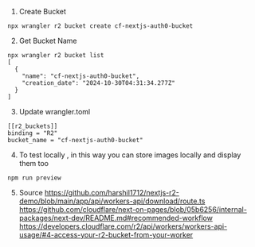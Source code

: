 
1. Create Bucket 
```
npx wrangler r2 bucket create cf-nextjs-auth0-bucket
```

2. Get Bucket Name
```
npx wrangler r2 bucket list                                                
[
  {
    "name": "cf-nextjs-auth0-bucket",
    "creation_date": "2024-10-30T04:31:34.277Z"
  }
]
```

3. Update wrangler.toml
```
[[r2_buckets]]
binding = "R2"
bucket_name = "cf-nextjs-auth0-bucket"
```



4. To test locally , in this way you can store images locally and display them too
```
npm run preview
```


5. Source
https://github.com/harshil1712/nextjs-r2-demo/blob/main/app/api/workers-api/download/route.ts
https://github.com/cloudflare/next-on-pages/blob/05b6256/internal-packages/next-dev/README.md#recommended-workflow
https://developers.cloudflare.com/r2/api/workers/workers-api-usage/#4-access-your-r2-bucket-from-your-worker